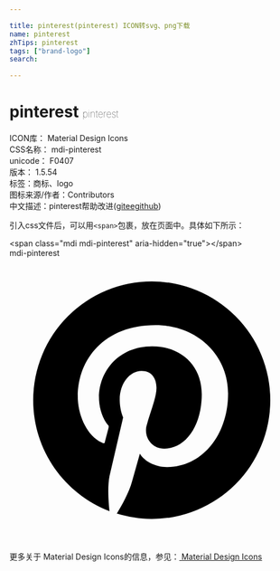 ```yaml
---

title: pinterest(pinterest) ICON转svg、png下载
name: pinterest
zhTips: pinterest
tags: ["brand-logo"]
search: 

---
```


# pinterest  <small style="font-size: 60%;font-weight: 100">pinterest</small>


<div class="detail-page">
<p>
<span>
ICON库：
<span class="badge-secondary badge">Material Design Icons</span> 
</span>
<br/>
<span>
CSS名称：
<span class="badge-secondary badge">mdi-pinterest</span> 
</span>
<br/>
<span>
unicode：
<span class="badge-secondary badge">F0407</span> 
<copy-btn content='F0407' btn-title=""></copy-btn>
<copy-btn :content='String.fromCodePoint(parseInt("F0407", 16))' btn-title="复制U"></copy-btn>
</span>
<br/>
<span>
版本：
<span class="badge-secondary badge">1.5.54</span> 
</span><br/><span>标签：<span class="badge-light badge"><router-link to="/tags/brand-logo.html">商标、logo</router-link></span></span>
<br/>
<span>图标来源/作者：<span class="badge-light badge">Contributors</span></span> 
<br/>
<span class="zh-detail">中文描述：<span class="badge-primary badge">pinterest</span><span class="help-link"><span>帮助改进</span>(<a href="https://gitee.com/liuwave/icon-helper/edit/master/json/material/pinterest.json" target="_blank" rel="noopener noreferrer">gitee</a><a href="https://github.com/liuwave/icon-helper/edit/master/json/material/pinterest.json" target="_blank" rel="noopener noreferrer">github</a></span>)</span><br/>
</p>
</div>
<div class="alert alert-dark">
  <i class="mdi mdi-pinterest mdi-48px"></i>
  <i class="mdi mdi-pinterest mdi-36px"></i>
  <i class="mdi mdi-pinterest mdi-24px"></i>
  <i class="mdi mdi-pinterest mdi-18px"></i>
</div>
<div>
  <p>引入css文件后，可以用<code>&lt;span&gt;</code>包裹，放在页面中。具体如下所示：    
  </p>
  <div class="alert alert-primary" style="font-size: 14px">
    &lt;span class="mdi mdi-pinterest" aria-hidden="true"&gt;&lt;/span&gt;
    <copy-btn content='<span class="mdi mdi-pinterest" aria-hidden="true"></span>'></copy-btn>
  </div>
  <div class="alert alert-secondary">
    <i class="mdi mdi-pinterest"
    style="font-size: 24px"
    aria-hidden="true"></i> mdi-pinterest
    <copy-btn content="mdi-pinterest" btn-title="复制图标名称"></copy-btn>
  </div>
</div>
<div id="svg" class="svg-wrap">
<svg xmlns="http://www.w3.org/2000/svg" viewBox="0 0 24 24"><path d="M9.04,21.54C10,21.83 10.97,22 12,22A10,10 0 0,0 22,12A10,10 0 0,0 12,2A10,10 0 0,0 2,12C2,16.25 4.67,19.9 8.44,21.34C8.35,20.56 8.26,19.27 8.44,18.38L9.59,13.44C9.59,13.44 9.3,12.86 9.3,11.94C9.3,10.56 10.16,9.53 11.14,9.53C12,9.53 12.4,10.16 12.4,10.97C12.4,11.83 11.83,13.06 11.54,14.24C11.37,15.22 12.06,16.08 13.06,16.08C14.84,16.08 16.22,14.18 16.22,11.5C16.22,9.1 14.5,7.46 12.03,7.46C9.21,7.46 7.55,9.56 7.55,11.77C7.55,12.63 7.83,13.5 8.29,14.07C8.38,14.13 8.38,14.21 8.35,14.36L8.06,15.45C8.06,15.62 7.95,15.68 7.78,15.56C6.5,15 5.76,13.18 5.76,11.71C5.76,8.55 8,5.68 12.32,5.68C15.76,5.68 18.44,8.15 18.44,11.43C18.44,14.87 16.31,17.63 13.26,17.63C12.29,17.63 11.34,17.11 11,16.5L10.33,18.87C10.1,19.73 9.47,20.88 9.04,21.57V21.54Z" /></svg>
</div>
<detail full-name='mdi-pinterest'></detail>
    
<div><p>更多关于 Material Design Icons的信息，参见：<a target="_blank" href="https://iconhelper.cn/material.html"> Material Design Icons</a>
</p></div>
